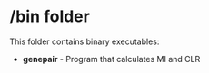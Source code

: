 /bin folder
====================
This folder contains binary executables:

* **genepair** - Program that calculates MI and CLR
